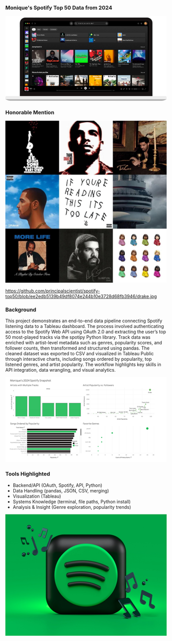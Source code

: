 ### Monique's Spotify Top 50 Data from 2024

![Product Data Analyst](https://github.com/principalscientist/spotify-top50/blob/c568839b3e328eb00b4459e7c7ba594d3b78420a/download-page-image-mac.fec937cc.png)

### Honorable Mention 
![Product Data Analyst](https://github.com/principalscientist/spotify-top50/blob/ee2edb5139b49df8074e244b10e3728d68fb3946/drake.jpg)


https://github.com/principalscientist/spotify-top50/blob/ee2edb5139b49df8074e244b10e3728d68fb3946/drake.jpg
### Background
This project demonstrates an end-to-end data pipeline connecting Spotify listening data to a Tableau dashboard. The process involved authenticating access to the Spotify Web API using OAuth 2.0 and extracting the user’s top 50 most-played tracks via the spotipy Python library. Track data was enriched with artist-level metadata such as genres, popularity scores, and follower counts, then transformed and structured using pandas. The cleaned dataset was exported to CSV and visualized in Tableau Public through interactive charts, including songs ordered by popularity, top listened genres, and artist popularity. The workflow highlights key skills in API integration, data wrangling, and visual analytics.



![Product Data Analyst](https://github.com/principalscientist/spotify-top50/blob/0b74fb48cdda8eeadad8e3c76976a5c57a99b9dc/Image.png)

### Tools Highlighted
* Backend/API (OAuth, Spotify, API, Python)
* Data Handling (pandas, JSON, CSV, merging)
* Visualization (Tableau)
* Systems Knowledge (terminal, file paths, Python install)
* Analysis & Insight (Genre exploration, popularity trends)

![Product Data Analyst](https://github.com/principalscientist/spotify-top50/blob/cdbbcd1dca39384fa1a31e3a341d070295129b96/spotifylogo)




